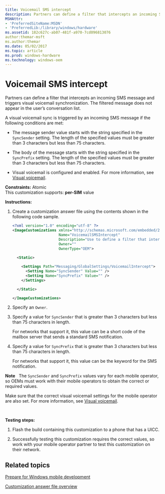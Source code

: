 ```yaml
---
title: Voicemail SMS intercept
description: Partners can define a filter that intercepts an incoming SMS message and triggers visual voicemail synchronization. The filtered message does not appear in the user’s conversation list.
MSHAttr:
- 'PreferredSiteName:MSDN'
- 'PreferredLib:/library/windows/hardware'
ms.assetid: 182c627c-ab07-481f-a970-7cd096813076
author:themar-msft
ms.author:themar
ms.date: 05/02/2017
ms.topic: article
ms.prod: windows-hardware
ms.technology: windows-oem
---
```


# Voicemail SMS intercept


Partners can define a filter that intercepts an incoming SMS message and triggers visual voicemail synchronization. The filtered message does not appear in the user’s conversation list.

A visual voicemail sync is triggered by an incoming SMS message if the following conditions are met:

-   The message sender value starts with the string specified in the `SyncSender` setting. The length of the specified values must be greater than 3 characters but less than 75 characters.

-   The body of the message starts with the string specified in the `SyncPrefix` setting. The length of the specified values must be greater than 3 characters but less than 75 characters.

-   Visual voicemail is configured and enabled. For more information, see [Visual voicemail](visual-voicemail.md).

<a href="" id="constraints---atomic"></a>**Constraints:** Atomic  
This customization supports: **per-SIM** value

<a href="" id="instructions-"></a>**Instructions:**  
1.  Create a customization answer file using the contents shown in the following code sample.

    ```XML
    <?xml version="1.0" encoding="utf-8" ?>  
    <ImageCustomizations xmlns="http://schemas.microsoft.com/embedded/2004/10/ImageUpdate"  
                         Name="VoicemailSMSIntercept"  
                         Description="Use to define a filter that intercepts an incoming SMS message and triggers visual voicemail synchronization."  
                         Owner=""  
                         OwnerType="OEM"> 
      
      <Static>

        <Settings Path="Messaging/GlobalSettings/VoicemailIntercept">  
          <Setting Name="SyncSender" Value="" />       
          <Setting Name="SyncPrefix" Value="" />       
        </Settings>  

      </Static>

    </ImageCustomizations>
    ```

2.  Specify an `Owner`.

3.  Specify a value for `SyncSender` that is greater than 3 characters but less than 75 characters in length.

    For networks that support it, this value can be a short code of the mailbox server that sends a standard SMS notification.

4.  Specify a value for `SyncPrefix` that is greater than 3 characters but less than 75 characters in length.

    For networks that support it, this value can be the keyword for the SMS notification.

**Note**  
The `SyncSender` and `SyncPrefix` values vary for each mobile operator, so OEMs must work with their mobile operators to obtain the correct or required values.

Make sure that the correct visual voicemail settings for the mobile operator are also set. For more information, see [Visual voicemail](visual-voicemail.md).

 

<a href="" id="testing-steps-"></a>**Testing steps:**  
1.  Flash the build containing this customization to a phone that has a UICC.

2.  Successfully testing this customization requires the correct values, so work with your mobile operator partner to test this customization on their network.

## Related topics

[Prepare for Windows mobile development](https://docs.microsoft.com/en-us/windows-hardware/manufacture/mobile/preparing-for-windows-mobile-development)

[Customization answer file overview](https://docs.microsoft.com/en-us/windows-hardware/customize/mobile/mcsf/customization-answer-file)
